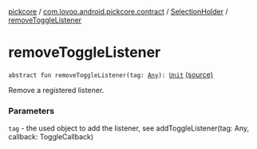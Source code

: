 [pickcore](../../index.md) / [com.lovoo.android.pickcore.contract](../index.md) / [SelectionHolder](index.md) / [removeToggleListener](./remove-toggle-listener.md)

# removeToggleListener

`abstract fun removeToggleListener(tag: `[`Any`](https://kotlinlang.org/api/latest/jvm/stdlib/kotlin/-any/index.html)`): `[`Unit`](https://kotlinlang.org/api/latest/jvm/stdlib/kotlin/-unit/index.html) [(source)](https://github.com/lovoo/android-pickpic/blob/master/pickcore/src/main/kotlin/com/lovoo/android/pickcore/contract/SelectionHolder.kt#L39)

Remove a registered listener.

### Parameters

`tag` - the used object to add the listener, see addToggleListener(tag: Any, callback: ToggleCallback)